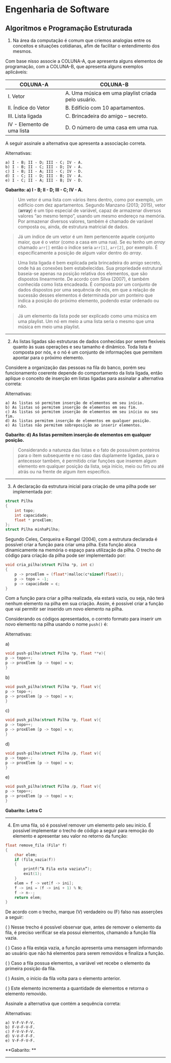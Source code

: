 # Engenharia de Software
## Algoritmos e Programação Estruturada

1) Na área da computação é comum que criemos analogias entre os conceitos e situações cotidianas, afim de facilitar o entendimento dos mesmos.

Com base nisso associe a COLUNA-A, que apresenta alguns elementos de programação, com a COLUNA-B, que apresenta alguns exemplos aplicáveis:

 
|COLUNA-A |	COLUNA-B|
|-----|------|
|I. Vetor |A. Uma música em uma playlist criada pelo usuário.|
|II. Índice do Vetor |B. Edifício com 10 apartamentos.|
|III. Lista ligada |C. Brincadeira do amigo – secreto.|
|IV - Elemento de uma lista |D. O número de uma casa em uma rua.|

A seguir assinale a alternativa que apresenta a associação correta.

Alternativas:

    a) I - B; II - D; III - C; IV - A.
    b) I - B; II - C; III - D; IV - A.
    c) I - B; II - A; III - C; IV - D.
    d) I - C; II - D; III - B; IV - A.
    e) I - C; II - A; III - B; IV - D.

**Gabarito: a) I - B; II - D; III - C; IV - A.**

>Um vetor é uma lista com vários itens dentro, como por exemplo, um edifício com dez apartamentos. Segundo Manzano (2013; 2015), vetor (**array**) é um tipo especial de variável, capaz de armazenar diversos valores “ao mesmo tempo”, usando um mesmo endereço na memória. Por armazenar diversos valores, também é chamado de variável composta ou, ainda, de estrutura matricial de dados.

>Já um índice de um vetor é um item pertencente aquele conjunto maior, que é o vetor (como a casa em uma rua). Se eu tenho um *array* chamado `arr[]` então o índice seria `arr[1]`, `arr[2]`, por exemplo. É especificamente a posição de algum valor dentro do *array*.

>Uma lista ligada é bem explicada pela brincadeira do amigo secreto, onde há as conexões bem estabelecidas. Sua propriedade estrutural baseia-se apenas na posição relativa dos elementos, que são dispostos linearmente. De acordo com Silva (2007), é também conhecida como lista encadeada. É composta por um conjunto de dados dispostos por uma sequência de nós, em que a relação de sucessão desses elementos é determinada por um ponteiro que indica a posição do próximo elemento, podendo estar ordenado ou não.

>Já um elemento da lista pode ser explicado como uma música em uma playlist. Um nó em meio a uma lista seria o mesmo que uma música em meio uma playlist.

---

2) As listas ligadas são estruturas de dados conhecidas por serem flexíveis quanto às suas operações e seu tamanho é dinâmico. Toda lista é composta por nós, e o nó é um conjunto de informações que permitem apontar para o próximo elemento.

Considere a organização das pessoas na fila do banco, porém seu funcionamento coerente depende do comportamento da lista ligada, então aplique o conceito de inserção em listas ligadas para assinalar a alternativa correta:

Alternativas:

    a) As listas só permitem inserção de elementos em seu início.
    b) As listas só permitem inserção de elementos em seu fim.
    c) As listas só permitem inserção de elementos em seu início ou seu fim.
    d) As listas permitem inserção de elementos em qualquer posição.
    e) As listas não permitem sobreposição ao inserir elementos.

**Gabarito: d) As listas permitem inserção de elementos em qualquer posição.**

>Considerando a natureza das listas e o fato de possuírem ponteiros para o item subsequente e no caso das duplamente ligadas, para o antecessor também, é permitido criar funções que inserem algum elemento em qualquer posição da lista, seja início, meio ou fim ou até atrás ou na frente de algum item específico.

---

3) A declaração da estrutura inicial para criação de uma pilha pode ser implementada por:
```C
struct Pilha
{
    int topo;
    int capacidade;
    float * proxElem;
};
struct Pilha minhaPilha;
``` 
Segundo Celes, Cerqueira e Rangel (2004), com a estrutura declarada é possível criar a função para criar uma pilha. Esta função aloca dinamicamente na memória o espaço para utilização da pilha. O trecho de código para criação da pilha pode ser implementado por:
```C
void cria_pilha(struct Pilha *p, int c)
{
    p -> proxElem = (float*)malloc(c*sizeof(float));
    p -> topo = -1;
    p -> capacidade = c;
}
```
Com a função para criar a pilha realizada, ela estará vazia, ou seja, não terá nenhum elemento na pilha em sua criação. Assim, é possível criar a função que vai permitir ser inserido um novo elemento na pilha.

Considerando os códigos apresentados, o correto formato para inserir um novo elemento na pilha usando o nome `push()` é:

Alternativas:

a)
```C
void push-pilha(struct Pilha *p, float **v){
p -> topo++;
p -> proxElem [p -> topo] = v;
}
```
b)
```C
void push_pilha(struct Pilha *p, float v){
p -> topo-+;
p -> proxElem [p -> topo] = v;
}
```
c)
```C
void push_pilha(struct Pilha *p, float v){
p -> topo++;
p -> proxElem [p -> topo] = v;
}
```
d)
```C
void push-pilha(struct Pilha /p, float v){
p -> topo+-;
p -> proxElem [p -> topo] = v;
}
```
e)
```C
void push_pilha(struct Pilha /p, float v){
p -> topo++;
p -> proxElem [p -> topo] = v;
}
```

**Gabarito: Letra C**

---

4) Em uma fila, só é possível remover um elemento pelo seu início. É possível implementar o trecho de código a seguir para remoção do elemento e apresentar seu valor no retorno da função:
```C
float remove_fila (Fila* f)
{
    char elem;
    if (fila_vazia(f))
    {
        printf(“A Fila esta vazia\n”);
        exit(1);
    }
    elem = f -> vet[f -> ini];
    f -> ini = (f -> ini + 1) % N;
    f -> n--;
    return elem;
}
```
De acordo com o trecho, marque (V) verdadeiro ou (F) falso nas asserções a seguir:

(   ) Nesse trecho é possível observar que, antes de remover o elemento da fila, é preciso verificar se ela possui elementos, chamando a função fila vazia.

(   ) Caso a fila esteja vazia, a função apresenta uma mensagem informando ao usuário que não há elementos para serem removidos e finaliza a função.

(   ) Caso a fila possua elementos, a variável vet recebe o elemento da primeira posição da fila.

(   ) Assim, o início da fila volta para o elemento anterior.

(   ) Este elemento incrementa a quantidade de elementos e retorna o elemento removido.

Assinale a alternativa que contém a sequência correta:

Alternativas:

    a) V-F-V-F-V.
    b) F-V-F-V-F.
    c) F-V-V-F-V.
    d) V-V-F-F-F.
    e) V-F-F-V-F.

**Gabarito: **

---